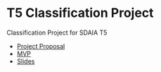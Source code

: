 # T5 Classification Project

Classification Project for SDAIA T5

* [Project Proposal](Project_Proposal.md)
* [MVP](MVP.md)
* [Slides](Presentation.pdf)
